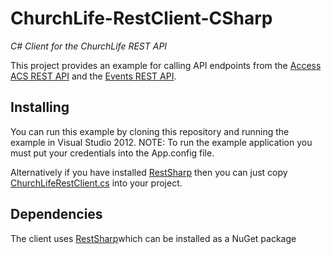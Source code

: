 ChurchLife-RestClient-CSharp
============================

*C# Client for the ChurchLife REST API*

This project provides an example for calling API endpoints from 
the [Access ACS REST API](http://wiki.acstechnologies.com/display/DevCom/Access+ACS+REST+API)
and the [Events REST API](http://wiki.acstechnologies.com/display/DevCom/Events).

Installing
----------
You can run this example by cloning this repository and running the example in Visual Studio 2012.
NOTE: To run the example application you must put your credentials into the App.config file.

Alternatively if you have installed [RestSharp](http://nuget.org/packages/RestSharp) then you can just copy [ChurchLifeRestClient.cs](https://github.com/ACSTechnologies/ChurchLife-RestClient-CSharp/blob/master/ChurchLife.RestClient/AcsTech.ChurchLife.RestClient/ChurchLifeRestClient.cs) into your project.

Dependencies
------------
The client uses [RestSharp](http://nuget.org/packages/RestSharp)which can be installed as a NuGet package


